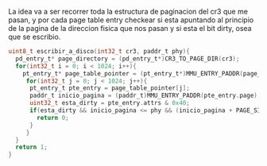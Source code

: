 La idea va a ser recorrer toda la estructura de paginacion del cr3 que me pasan, y por cada page table entry checkear si esta apuntando al principio de la pagina de la direccion fisica que nos pasan y si esta el bit dirty, osea que se escribio. 

```c
uint8_t escribir_a_disco(int32_t cr3, paddr_t phy){
  pd_entry_t* page_directory = (pd_entry_t*)CR3_TO_PAGE_DIR(cr3);
  for(int32_t i = 0; i < 1024; i++){
    pt_entry_t* page_table_pointer = (pt_entry_t*)MMU_ENTRY_PADDR(page_directory[i].pt);
     for(int32_t j = 0; j < 1024; j++){
      pt_entry_t pte_entry = page_table_pointer[j];
      paddr_t inicio_pagina = (paddr_t)MMU_ENTRY_PADDR(pte_entry.page);
      uint32_t esta_dirty = pte_entry.attrs & 0x40;
      if(esta_dirty && inicio_pagina <= phy && (inicio_pagina + PAGE_SIZE) >= phy){
        return 0;
      }
     }
  }
  return 1;
}
```
